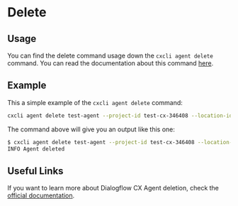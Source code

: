 # Delete


## Usage

You can find the delete command usage down the `cxcli agent delete` command. You can read the documentation about this command [here](/cmd/cxcli_agent_delete).


## Example

This a simple example of the `cxcli agent delete` command:

```sh
cxcli agent delete test-agent --project-id test-cx-346408 --location-id us-central1
```

The command above will give you an output like this one:

```sh
$ cxcli agent delete test-agent --project-id test-cx-346408 --location-id us-central1
INFO Agent deleted                          
```

## Useful Links

If you want to learn more about Dialogflow CX Agent deletion, check the [official documentation](https://cloud.google.com/dialogflow/cx/docs/concept/agent).